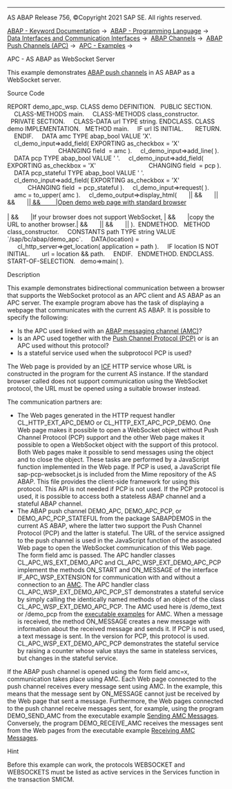   

* * *

AS ABAP Release 756, ©Copyright 2021 SAP SE. All rights reserved.

[ABAP - Keyword Documentation](https://help.sap.com/doc/abapdocu_756_index_htm/7.56/en-US/abenabap.htm) →  [ABAP - Programming Language](https://help.sap.com/doc/abapdocu_756_index_htm/7.56/en-US/abenabap_reference.htm) →  [Data Interfaces and Communication Interfaces](https://help.sap.com/doc/abapdocu_756_index_htm/7.56/en-US/abenabap_data_communication.htm) →  [ABAP Channels](https://help.sap.com/doc/abapdocu_756_index_htm/7.56/en-US/abenabap_channels.htm) →  [ABAP Push Channels (APC)](https://help.sap.com/doc/abapdocu_756_index_htm/7.56/en-US/abenapc.htm) →  [APC - Examples](https://help.sap.com/doc/abapdocu_756_index_htm/7.56/en-US/abenapc_abexas.htm) → 

APC - AS ABAP as WebSocket Server

This example demonstrates [ABAP push channels](https://help.sap.com/doc/abapdocu_756_index_htm/7.56/en-US/abenapc_glosry.htm "Glossary Entry") in AS ABAP as a WebSocket server.

Source Code

REPORT demo\_apc\_wsp.
CLASS demo DEFINITION.
  PUBLIC SECTION.
    CLASS-METHODS main.
    CLASS-METHODS class\_constructor.
  PRIVATE SECTION.
    CLASS-DATA url TYPE string.
ENDCLASS.
CLASS demo IMPLEMENTATION.
  METHOD main.
    IF url IS INITIAL.
      RETURN.
    ENDIF.
    DATA amc TYPE abap\_bool VALUE 'X'.
    cl\_demo\_input=>add\_field( EXPORTING as\_checkbox = 'X'
                              CHANGING field  = amc ).
    cl\_demo\_input=>add\_line( ).
    DATA pcp TYPE abap\_bool VALUE ' '.
    cl\_demo\_input=>add\_field( EXPORTING as\_checkbox = 'X'
                              CHANGING field  = pcp ).
    DATA pcp\_stateful TYPE abap\_bool VALUE ' '.
    cl\_demo\_input=>add\_field( EXPORTING as\_checkbox = 'X'
                              CHANGING field  = pcp\_stateful ).
    cl\_demo\_input=>request( ).
    amc = to\_upper( amc ).
    cl\_demo\_output=>display\_html(
      |<html>| &&
      |<body>| &&
      |<a href="{ COND string( WHEN pcp IS INITIAL AND
                                    pcp\_stateful IS INITIAL THEN url
                               ELSE url && \`\_pcp\` )
        }?sap-client={ sy-mandt
        }&sap-language={ cl\_i18n\_languages=>sap1\_to\_sap2( sy-langu )
        }{ COND string( WHEN amc = abap\_true
             THEN \`&amc=x\`
             ELSE \`\` )
        }{ COND string( WHEN pcp\_stateful = abap\_true
             THEN \`&pcp\_stateful=x\`
             ELSE \`\` )
        }" target="\_blank">| &&
        |Open demo web page with standard browser</a><br><br>| &&
      |If your browser does not support WebSocket, | &&
      |copy the URL to another browser.| &&
      |</body>| &&
      |</html>| ).  ENDMETHOD.
  METHOD class\_constructor.
    CONSTANTS path TYPE string VALUE \`/sap/bc/abap/demo\_apc\`.
    DATA(location) =
      cl\_http\_server=>get\_location( application = path ).
    IF location IS NOT INITIAL.
      url = location && path.
    ENDIF.
  ENDMETHOD.
ENDCLASS.
START-OF-SELECTION.
  demo=>main( ).

Description

This example demonstrates bidirectional communication between a browser that supports the WebSocket protocol as an APC client and AS ABAP as an APC server. The example program above has the task of displaying a webpage that communicates with the current AS ABAP. It is possible to specify the following:

-   Is the APC used linked with an [ABAP messaging channel (AMC)](https://help.sap.com/doc/abapdocu_756_index_htm/7.56/en-US/abenamc.htm)?
-   Is an APC used together with the [Push Channel Protocol (PCP)](https://help.sap.com/doc/abapdocu_756_index_htm/7.56/en-US/abenpush_channel_protocol_glosry.htm "Glossary Entry") or is an APC used without this protocol?
-   Is a stateful service used when the subprotocol PCP is used?

The Web page is provided by an [ICF](https://help.sap.com/doc/abapdocu_756_index_htm/7.56/en-US/abenicf.htm) HTTP service whose URL is constructed in the program for the current AS instance. If the standard browser called does not support communication using the WebSocket protocol, the URL must be opened using a suitable browser instead.

The communication partners are:

-   The Web pages generated in the HTTP request handler CL\_HTTP\_EXT\_APC\_DEMO or CL\_HTTP\_EXT\_APC\_PCP\_DEMO. One Web page makes it possible to open a WebSocket object without Push Channel Protocol (PCP) support and the other Web page makes it possible to open a WebSocket object with the support of this protocol. Both Web pages make it possible to send messages using the object and to close the object. These tasks are performed by a JavaScript function implemented in the Web page. If PCP is used, a JavaScript file sap-pcp-websocket.js is included from the Mime repository of the AS ABAP. This file provides the client-side framework for using this protocol. This API is not needed if PCP is not used. If the PCP protocol is used, it is possible to access both a stateless ABAP channel and a stateful ABAP channel.
-   The ABAP push channel DEMO\_APC, DEMO\_APC\_PCP, or DEMO\_APC\_PCP\_STATEFUL from the package SABAPDEMOS in the current AS ABAP, where the latter two support the Push Channel Protocol (PCP) and the latter is stateful. The URL of the service assigned to the push channel is used in the JavaScript function of the associated Web page to open the WebSocket communication of this Web page. The form field amc is passed. The APC handler classes CL\_APC\_WS\_EXT\_DEMO\_APC and CL\_APC\_WSP\_EXT\_DEMO\_APC\_PCP implement the methods ON\_START and ON\_MESSAGE of the interface IF\_APC\_WSP\_EXTENSION for communication with and without a connection to an [AMC](https://help.sap.com/doc/abapdocu_756_index_htm/7.56/en-US/abenamc.htm). The APC handler class CL\_APC\_WSP\_EXT\_DEMO\_APC\_PCP\_ST demonstrates a stateful service by simply calling the identically named methods of an object of the class CL\_APC\_WSP\_EXT\_DEMO\_APC\_PCP. The AMC used here is /demo\_text or /demo\_pcp from the [executable examples](https://help.sap.com/doc/abapdocu_756_index_htm/7.56/en-US/abenamc_abexas.htm) for AMC. When a message is received, the method ON\_MESSAGE creates a new message with information about the received message and sends it. If PCP is not used, a text message is sent. In the version for PCP, this protocol is used. CL\_APC\_WSP\_EXT\_DEMO\_APC\_PCP demonstrates the stateful service by raising a counter whose value stays the same in stateless services, but changes in the stateful service.

If the ABAP push channel is opened using the form field amc=x, communication takes place using AMC. Each Web page connected to the push channel receives every message sent using AMC. In the example, this means that the message sent by ON\_MESSAGE cannot just be received by the Web page that sent a message. Furthermore, the Web pages connected to the push channel receive messages sent, for example, using the program DEMO\_SEND\_AMC from the executable example [Sending AMC Messages](https://help.sap.com/doc/abapdocu_756_index_htm/7.56/en-US/abenamc_send_abexa.htm). Conversely, the program DEMO\_RECEIVE\_AMC receives the messages sent from the Web pages from the executable example [Receiving AMC Messages](https://help.sap.com/doc/abapdocu_756_index_htm/7.56/en-US/abenamc_receive_abexa.htm).

Hint

Before this example can work, the protocols WEBSOCKET and WEBSOCKETS must be listed as active services in the Services function in the transaction SMICM.